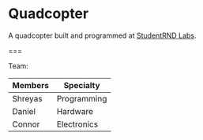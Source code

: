 Quadcopter
==========

A quadcopter built and programmed at [StudentRND Labs](https://labs.studentrnd.org/).

===

Team:

|    Members    |   Specialty   |
| ------------- | ------------- |
| Shreyas       | Programming   |
| Daniel        | Hardware      |
| Connor        | Electronics   |
